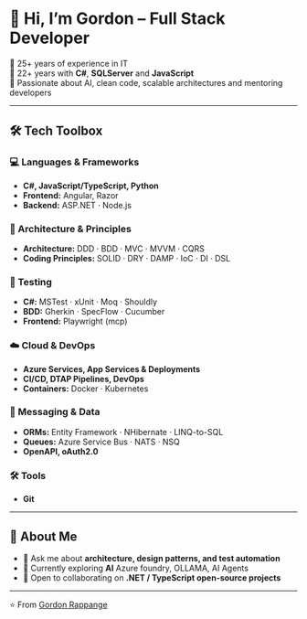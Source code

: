 # 👋 Hi, I’m Gordon – Full Stack Developer

🔹 25+ years of experience in IT  
🔹 22+ years with **C#**, **SQLServer** and **JavaScript**  
🔹 Passionate about AI, clean code, scalable architectures and mentoring developers

---

## 🛠️ Tech Toolbox

### 💻 Languages & Frameworks
- **C#, JavaScript/TypeScript, Python**
- **Frontend:** Angular, Razor
- **Backend:** ASP.NET · Node.js

### 📐 Architecture & Principles
- **Architecture:** DDD · BDD · MVC · MVVM · CQRS  
- **Coding Principles:** SOLID · DRY · DAMP · IoC · DI · DSL  

### 🧪 Testing
- **C#:** MSTest · xUnit · Moq · Shouldly  
- **BDD:** Gherkin · SpecFlow · Cucumber 
- **Frontend:** Playwright (mcp)

### ☁️ Cloud & DevOps
- **Azure Services, App Services & Deployments**  
- **CI/CD, DTAP Pipelines, DevOps**  
- **Containers:** Docker · Kubernetes  

### 🔄 Messaging & Data
- **ORMs:** Entity Framework · NHibernate · LINQ-to-SQL  
- **Queues:** Azure Service Bus · NATS · NSQ
- **OpenAPI, oAuth2.0** 

### 🛠️ Tools
- **Git** 

---
<!--
## 📊 GitHub Stats
[![Top Langs](https://github-readme-stats.vercel.app/api/top-langs/?username=ambvdijk&layout=compact&theme=radical)](https://github.com/ambvdijk)  
[![GitHub stats](https://github-readme-stats.vercel.app/api?username=ambvdijk&count_private=true&show_icons=true&theme=radical)](https://github.com/ambvdijk)

---
-->
## 🚀 About Me
- 💬 Ask me about **architecture, design patterns, and test automation**  
- 🌱 Currently exploring **AI**  Azure foundry, OLLAMA, AI Agents
- 👯 Open to collaborating on **.NET / TypeScript open-source projects**  

---

⭐️ From [Gordon Rappange](https://github.com/grappange)
